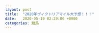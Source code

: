 ```yaml
---
layout: post
title:  "2020年ヴィクトリアマイル大予想！！！"
date:   2020-05-19 02:29:00 +0900
categories: 競馬
---
```

